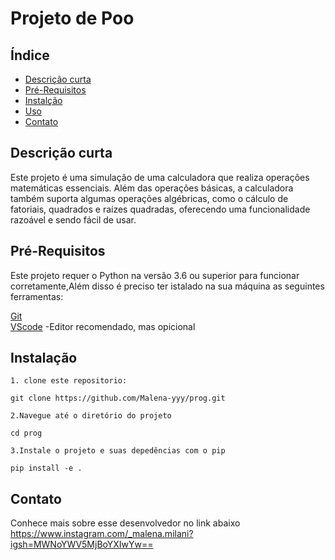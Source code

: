 # Projeto de Poo
## Índice
- [Descrição curta](#Descricão-curta)
- [Pré-Requisitos](#Pré-Requisitos)
- [Instalção](#Instalação)
- [Uso](#Uso)
- [Contato](#Contato)

## Descrição curta

Este projeto é uma simulação de uma calculadora que realiza operações matemáticas essenciais. Além das operações básicas, a calculadora também suporta algumas operações algébricas, como o cálculo de fatoriais, quadrados e raízes quadradas, oferecendo uma funcionalidade razoável e sendo fácil de usar.

## Pré-Requisitos
Este projeto requer o Python na versão 3.6 ou superior para funcionar corretamente,Além disso é preciso ter istalado na sua máquina as seguintes ferramentas:

[Git](https://git-scm.com)<br/>
[VScode](https://code.visualstudio.com/) -Editor recomendado, mas opicional

## Instalação
```
1. clone este repositorio:

git clone https://github.com/Malena-yyy/prog.git

2.Navegue até o diretório do projeto

cd prog

3.Instale o projeto e suas depedências com o pip

pip install -e .

```
## Contato
Conhece mais sobre esse desenvolvedor no link abaixo
https://www.instagram.com/_malena.milani?igsh=MWNoYWV5MjBoYXIwYw==